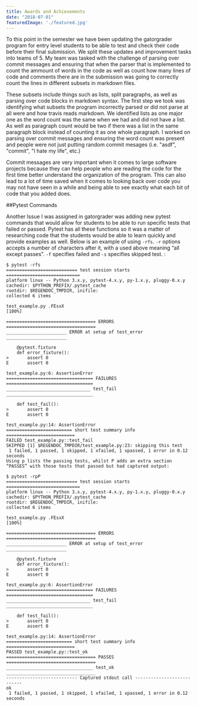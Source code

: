 ```yaml
---
title: Awards and Achievements
date: "2018-07-01"
featuredImage: './featured.jpg'
---
```


To this point in the semester we have been updating the gatorgrader program for entry level students to be able to test and check their code before their final submission. We split these updates and improvement tasks into teams of 5. My team was tasked with the challenge of parsing over commit messages and ensuring that when the parser that is implemented to count the ammount of words in the code as well as count how many lines of code and comments there are in the submission was going to correctly count the lines in different subsets in markdown files.

These subsets include things such as lists, split paragraphs, as well as parsing over code blocks in markdown syntax. The first step we took was identifying what subsets the program incorrectly parsed or did not parse at all were and how travis reads markdown. We identified lists as one major one as the word count was the same when we had and did not have a list. As well as paragraph count would be two if there was a list in the same paragraph block instead of counting it as one whole paragraph. I worked on parsing over commit messages and ensuring the word count was present and people were not just putting random commit mesages (i.e. "asdf", "commit", "I hate my life", etc.)

Commit messages are very important when it comes to large software projects because they can help people who are reading the code for the first time better understand the organization of the program. This can also lead to a lot of time saved when it comes to looking back over code you may not have seen in a while and being able to see exactly what each bit of code that you added does.

##Pytest Commands

Another Issue I was assigned in gatorgrader was adding new pytest commands that would allow for students to be able to run specific tests that failed or passed. Pytest has all these functions so it was a matter of researching code that the students would be able to learn quickly and provide examples as well. Below is an example of using ```-rfs```. ```-r``` options accepts a number of characters after it, with a used above meaning “all except passes”. ```-f``` specifies failed and ```-s``` specifies skipped test. :




```
$ pytest -rfs
=========================== test session starts ============================
platform linux -- Python 3.x.y, pytest-4.x.y, py-1.x.y, pluggy-0.x.y
cachedir: $PYTHON_PREFIX/.pytest_cache
rootdir: $REGENDOC_TMPDIR, inifile:
collected 6 items

test_example.py .FEsxX                                               [100%]

================================== ERRORS ==================================
_______________________ ERROR at setup of test_error _______________________

    @pytest.fixture
    def error_fixture():
>       assert 0
E       assert 0

test_example.py:6: AssertionError
================================= FAILURES =================================
________________________________ test_fail _________________________________

    def test_fail():
>       assert 0
E       assert 0

test_example.py:14: AssertionError
========================= short test summary info ==========================
FAILED test_example.py::test_fail
SKIPPED [1] $REGENDOC_TMPDIR/test_example.py:23: skipping this test
 1 failed, 1 passed, 1 skipped, 1 xfailed, 1 xpassed, 1 error in 0.12 seconds
Using p lists the passing tests, whilst P adds an extra section “PASSES” with those tests that passed but had captured output:

$ pytest -rpP
=========================== test session starts ============================
platform linux -- Python 3.x.y, pytest-4.x.y, py-1.x.y, pluggy-0.x.y
cachedir: $PYTHON_PREFIX/.pytest_cache
rootdir: $REGENDOC_TMPDIR, inifile:
collected 6 items

test_example.py .FEsxX                                               [100%]

================================== ERRORS ==================================
_______________________ ERROR at setup of test_error _______________________

    @pytest.fixture
    def error_fixture():
>       assert 0
E       assert 0

test_example.py:6: AssertionError
================================= FAILURES =================================
________________________________ test_fail _________________________________

    def test_fail():
>       assert 0
E       assert 0

test_example.py:14: AssertionError
========================= short test summary info ==========================
PASSED test_example.py::test_ok
================================== PASSES ==================================
_________________________________ test_ok __________________________________
--------------------------- Captured stdout call ---------------------------
ok
 1 failed, 1 passed, 1 skipped, 1 xfailed, 1 xpassed, 1 error in 0.12 seconds
```



<!-- end -->
